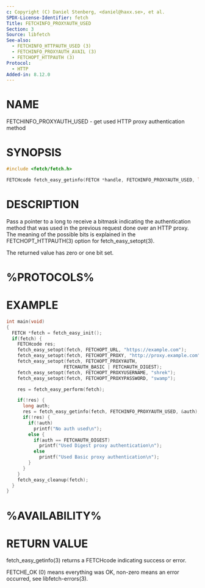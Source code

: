 ```yaml
---
c: Copyright (C) Daniel Stenberg, <daniel@haxx.se>, et al.
SPDX-License-Identifier: fetch
Title: FETCHINFO_PROXYAUTH_USED
Section: 3
Source: libfetch
See-also:
  - FETCHINFO_HTTPAUTH_USED (3)
  - FETCHINFO_PROXYAUTH_AVAIL (3)
  - FETCHOPT_HTTPAUTH (3)
Protocol:
  - HTTP
Added-in: 8.12.0
---
```


# NAME

FETCHINFO_PROXYAUTH_USED - get used HTTP proxy authentication method

# SYNOPSIS

~~~c
#include <fetch/fetch.h>

FETCHcode fetch_easy_getinfo(FETCH *handle, FETCHINFO_PROXYAUTH_USED, long *authp);
~~~

# DESCRIPTION

Pass a pointer to a long to receive a bitmask indicating the authentication
method that was used in the previous request done over an HTTP proxy. The
meaning of the possible bits is explained in the FETCHOPT_HTTPAUTH(3) option
for fetch_easy_setopt(3).

The returned value has zero or one bit set.

# %PROTOCOLS%

# EXAMPLE

~~~c
int main(void)
{
  FETCH *fetch = fetch_easy_init();
  if(fetch) {
    FETCHcode res;
    fetch_easy_setopt(fetch, FETCHOPT_URL, "https://example.com");
    fetch_easy_setopt(fetch, FETCHOPT_PROXY, "http://proxy.example.com");
    fetch_easy_setopt(fetch, FETCHOPT_PROXYAUTH,
                     FETCHAUTH_BASIC | FETCHAUTH_DIGEST);
    fetch_easy_setopt(fetch, FETCHOPT_PROXYUSERNAME, "shrek");
    fetch_easy_setopt(fetch, FETCHOPT_PROXYPASSWORD, "swamp");

    res = fetch_easy_perform(fetch);

    if(!res) {
      long auth;
      res = fetch_easy_getinfo(fetch, FETCHINFO_PROXYAUTH_USED, &auth);
      if(!res) {
        if(!auth)
          printf("No auth used\n");
        else {
          if(auth == FETCHAUTH_DIGEST)
            printf("Used Digest proxy authentication\n");
          else
            printf("Used Basic proxy authentication\n");
        }
      }
    }
    fetch_easy_cleanup(fetch);
  }
}
~~~

# %AVAILABILITY%

# RETURN VALUE

fetch_easy_getinfo(3) returns a FETCHcode indicating success or error.

FETCHE_OK (0) means everything was OK, non-zero means an error occurred, see
libfetch-errors(3).
